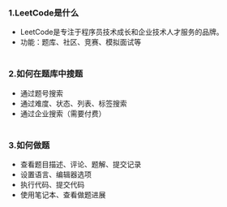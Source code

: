 ### 1.LeetCode是什么
- LeetCode是专注于程序员技术成长和企业技术人才服务的品牌。
- 功能：题库、社区、竞赛、模拟面试等<br><br>


### 2.如何在题库中搜题
- 通过题号搜索
- 通过难度、状态、列表、标签搜索
- 通过企业搜索（需要付费）<br><br>


### 3.如何做题
- 查看题目描述、评论、题解、提交记录
- 设置语言、编辑器选项
- 执行代码、提交代码
- 使用笔记本、查看做题进展